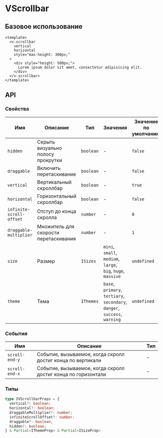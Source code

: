 # VScrollbar

## Базовое использование
```vue
<template>
  <v-scrollbar
    vertical 
    horizontal
    style="max-height: 300px;"
  >
    <div style="height: 500px;">
      Lorem ipsum dolor sit amet, consectetur adipisicing elit.
    </div>
  </v-scrollbar>
</template>
```

## API

### Свойства
| Имя                      | Описание                              | Тип       | Значения                                                                   | Значение по умолчанию | Обязательно | 
|--------------------------|---------------------------------------|-----------|----------------------------------------------------------------------------|-----------------------|-------------|
| `hidden`                 | Скрыть визуально полосу прокрутки     | `boolean` | -                                                                          | `false`               | `false`     |
| `draggable`              | Включить перетаскивание               | `boolean` | -                                                                          | `false`               | `false`     |
| `vertical`               | Вертикальный скроллбар                | `boolean` | -                                                                          | `true`                | `false`     |
| `horizontal`             | Горизонтальный скроллбар              | `boolean` | -                                                                          | `false`               | `false`     |
| `infinite-scroll-offset` | Отступ до конца скролла               | `number`  | -                                                                          | `0`                   | `false`     |
| `draggable-multiplier`   | Множитель для скорости перетаскивания | `number`  | -                                                                          | `1`                   | `false`     |
| `size`                   | Размер                                | `ISizes`  | `mini`, `small`, `medium`, `large`, `big`, `huge`, `massive`               | `undefined`           | `false`     |
| `theme`                  | Тема                                  | `IThemes` | `base`, `primary`, `tertiary`, `secondary`, `danger`, `success`, `warning` | `undefined`           | `false`     |

### События
| Имя            | Описание                                                      | Тип |
|----------------|---------------------------------------------------------------|-----|
| `scroll-end-y` | Событие, вызываемое, когда скролл достиг конца по вертикали   | -   |
| `scroll-end-x` | Событие, вызываемое, когда скролл достиг конца по горизонтали | -   |

### Типы
```typescript
type IVScrollbarProps = {
  vertical?: boolean;
  horizontal?: boolean;
  draggableMultiplier?: number;
  infiniteScrollOffset?: number;
  draggable?: boolean;
  hidden?: boolean;
} & Partial<IThemeProp> & Partial<ISizeProp>
```
